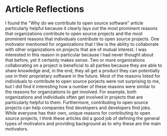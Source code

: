 # Article Reflections

I found the "Why do we contribute to open source software" article particularly helpful because it clearly lays out the most prominent reasons that organizations contribute to open source projects and the most prominent reasons that individuals contribute to open source projects. One motivator mentioned for organizations that I like is the ability to collaborate with other organizations on projects that are of mutual interest. I was interested in this reason in particular because I had never thought about that before, yet it certainly makes sense. Two or more organizations collaborating on a project is beneficial to all parties because they are able to share knowledge and, in the end, they all get a product they can potentially use in their proprietary software in the future. 
Most of the reasons listed for individuals to contribute to open source porjects were not surprising to me, but I did find it interesting how a number of these reasons were similar to the reasons for organizations to get involved. For example, both organizations and individuals often get involved in projects that are particularly helpful to them. Furthermore, contributing to open source projects can help companies find developers and developers find jobs.
While everyone has their own, unique reasons for contributing to open source projects, I think these articles did a good job of defining the general types of motivators and providing background as to why these are the main motivators.
